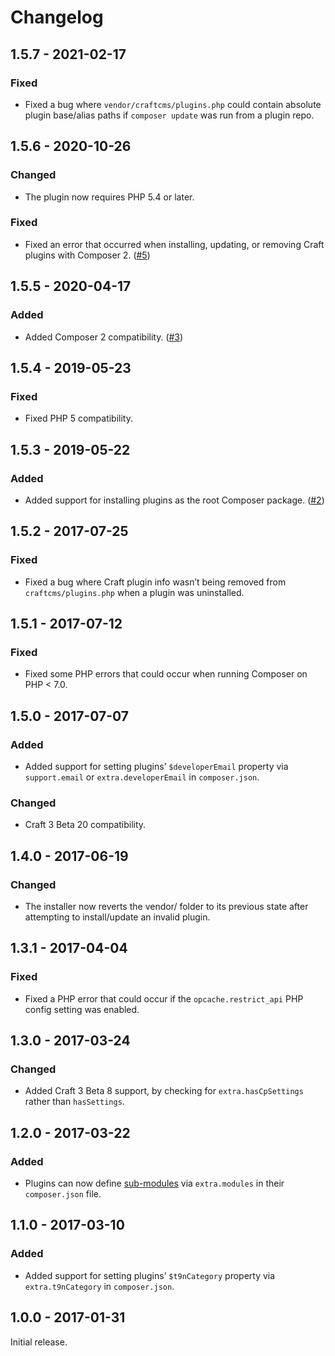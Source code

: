 # Changelog

## 1.5.7 - 2021-02-17

### Fixed
- Fixed a bug where `vendor/craftcms/plugins.php` could contain absolute plugin base/alias paths if `composer update` was run from a plugin repo.

## 1.5.6 - 2020-10-26

### Changed
- The plugin now requires PHP 5.4 or later.

### Fixed
- Fixed an error that occurred when installing, updating, or removing Craft plugins with Composer 2. ([#5](https://github.com/craftcms/plugin-installer/issues/5)) 

## 1.5.5 - 2020-04-17

### Added
- Added Composer 2 compatibility. ([#3](https://github.com/craftcms/plugin-installer/issues/3))

## 1.5.4 - 2019-05-23

### Fixed
- Fixed PHP 5 compatibility.

## 1.5.3 - 2019-05-22

### Added
- Added support for installing plugins as the root Composer package. ([#2](https://github.com/craftcms/plugin-installer/pull/2))

## 1.5.2 - 2017-07-25

### Fixed
- Fixed a bug where Craft plugin info wasn’t being removed from `craftcms/plugins.php` when a plugin was uninstalled. 

## 1.5.1 - 2017-07-12

### Fixed
- Fixed some PHP errors that could occur when running Composer on PHP < 7.0.

## 1.5.0 - 2017-07-07

### Added
- Added support for setting plugins’ `$developerEmail` property via `support.email` or `extra.developerEmail` in `composer.json`.

### Changed
- Craft 3 Beta 20 compatibility.

## 1.4.0 - 2017-06-19

### Changed
- The installer now reverts the vendor/ folder to its previous state after attempting to install/update an invalid plugin.

## 1.3.1 - 2017-04-04

### Fixed
- Fixed a PHP error that could occur if the `opcache.restrict_api` PHP config setting was enabled.

## 1.3.0 - 2017-03-24

### Changed
- Added Craft 3 Beta 8 support, by checking for `extra.hasCpSettings` rather than `hasSettings`.

## 1.2.0 - 2017-03-22

### Added
- Plugins can now define [sub-modules](http://www.yiiframework.com/doc-2.0/guide-structure-modules.html) via `extra.modules` in their `composer.json` file.

## 1.1.0 - 2017-03-10

### Added
- Added support for setting plugins’ `$t9nCategory` property via `extra.t9nCategory` in `composer.json`.

## 1.0.0 - 2017-01-31

Initial release.
